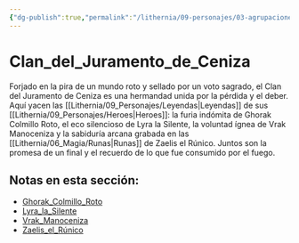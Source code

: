 ```yaml
---
{"dg-publish":true,"permalink":"/lithernia/09-personajes/03-agrupaciones/clan-del-juramento-de-ceniza/home/"}
---
```


# Clan_del_Juramento_de_Ceniza

Forjado en la pira de un mundo roto y sellado por un voto sagrado, el Clan del Juramento de Ceniza es una hermandad unida por la pérdida y el deber. Aquí yacen las [[Lithernia/09_Personajes/Leyendas\|Leyendas]] de sus [[Lithernia/09_Personajes/Heroes\|Heroes]]: la furia indómita de Ghorak Colmillo Roto, el eco silencioso de Lyra la Silente, la voluntad ígnea de Vrak Manoceniza y la sabiduría arcana grabada en las [[Lithernia/06_Magia/Runas\|Runas]] de Zaelis el Rúnico. Juntos son la promesa de un final y el recuerdo de lo que fue consumido por el fuego.

## Notas en esta sección:
- [Ghorak_Colmillo_Roto](./Ghorak_Colmillo_Roto.md)
- [Lyra_la_Silente](./Lyra_la_Silente.md)
- [Vrak_Manoceniza](./Vrak_Manoceniza.md)
- [Zaelis_el_Rúnico](./Zaelis_el_Rúnico.md)

